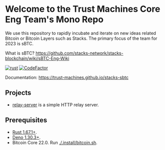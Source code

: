 # Welcome to the Trust Machines Core Eng Team's Mono Repo

We use this repository to rapidly incubate and iterate on new ideas related Bitcoin or Bitcoin Layers such as Stacks.
The primary focus of the team for 2023 is sBTC.

What is sBTC? https://github.com/stacks-network/stacks-blockchain/wiki/sBTC-Eng-Wiki

[![rust](https://github.com/Trust-Machines/core-eng/actions/workflows/rust.yml/badge.svg)](https://github.com/Trust-Machines/core-eng/actions/workflows/rust.yml)
[![CodeFactor](https://www.codefactor.io/repository/github/trust-machines/stacks-sbtc/badge)](https://www.codefactor.io/repository/github/trust-machines/stacks-sbtc)

Documentation: https://trust-machines.github.io/stacks-sbtc

## Projects

- [relay-server](./relay-server/) is a simple HTTP relay server.

## Prerequisites

- [Rust 1.67.1+](https://www.rust-lang.org).
- [Deno 1.30.3+](https://deno.land).
- Bitcoin Core 22.0. Run [./.install/bitcoin.sh](./.install/bitcoin.sh).
